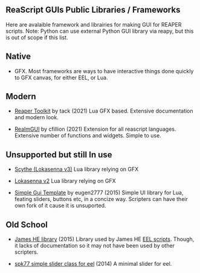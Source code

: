 ## ReaScript GUIs Public Libraries / Frameworks

Here are avalaible framework and librairies for making GUI for REAPER scripts. Note: Python can use external Python GUI library via reapy, but this is out of scope if this list.

## Native

- GFX. Most frameworks are ways to have interactive things done quickly to GFX canvas, for either EEL, or Lua.

## Modern

- [Reaper Toolkit](https://forum.cockos.com/showthread.php?t=255333&goto=nextoldest) by tack (2021)
Lua GFX based. Extensive documentation and modern look.

- [ReaImGUI](https://forum.cockos.com/showthread.php?t=250419) by cfillion (2021)
Extension for all reascript languages. Extensive number of functions and widgets. Simple to use.

## Unsupported but still In use

- [Scythe (Lokasenna v3)](https://jalovatt.github.io/scythe/)
Lua library relying on GFX

- [Lokasenna v2](https://forum.cockos.com/showthread.php?t=177772)
Lua library relying on GFX

- [Simple Gui Template](https://forum.cockos.com/showthread.php?t=175206) by eugen2777 (2015)
Simple UI library for Lua, feating sliders, buttons etc, in a concize way.
Scripters can have their own fork of it cause it is unsuported.

## Old School

- [James HE library](https://stash.reaper.fm/v/25128/gfx%20functions%201.01.eel) (2015)
Library used by James HE [EEL scripts](https://forum.cockos.com/showthread.php?t=165954&highlight=gui+library). Though, it lacks of documentation so it may not have been used by other scripters.

- [spk77 simple slider class for eel](https://forum.cockos.com/showthread.php?p=1435963) (2014)
A minimal slider for eel.
